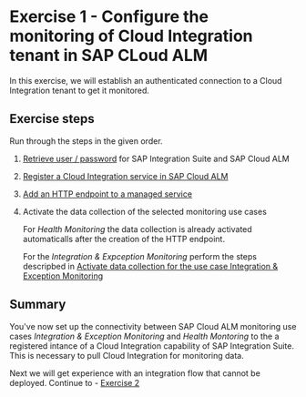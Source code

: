 # Exercise 1 - Configure the monitoring of Cloud Integration tenant in SAP CLoud ALM

In this exercise, we will establish an authenticated connection to a Cloud Integration tenant to get it monitored.

## Exercise steps

Run through the steps in the given order.

1. [Retrieve user / password](../ex0/ex02/) for SAP Integration Suite and SAP Cloud ALM
 
2. [Register a Cloud Integration service in SAP Cloud ALM](./ex11/)

3. [Add an HTTP endpoint to a managed service](./ex12/)
    
4. Activate the data collection of the selected monitoring use cases

   For *Health Monitoring* the data collection is already activated automaticalls after the creation of the HTTP endpoint.
   
   For the *Integration & Expception Monitoring* perform the steps descripbed in [Activate data collection for the use case Integration & Exception Monitoring](./ex13/)

## Summary

You've now set up the connectivity between SAP Cloud ALM monitoring use cases *Integration & Exception Monitoring* and *Health Montoring* to the a registered intance of a Cloud Integration capability of SAP Integration Suite. This is necessary to pull Cloud Integration for monitoring data.

Next we will get experience with an integration flow that cannot be deployed. Continue to - [Exercise 2](../ex2/README.md)

<!--
Provide the exercise content here directly in README.md using [markdown](https://guides.github.com/features/mastering-markdown/) and linking to the specific exercise pages, below is an example.

- [Getting Started](exercises/ex0/)
- [Exercise 1 - First Exercise Description](exercises/ex1/)
    - [Exercise 1.1 - Exercise 1 Sub Exercise 1 Description](exercises/ex1#exercise-11-sub-exercise-1-description)
-->
